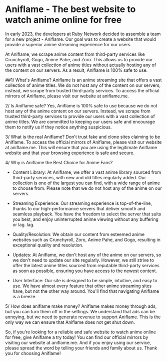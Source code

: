 # Aniflame - The best website to watch anime online for free
In early 2023, the developers at Ruby Network decided to assemble a team for a new project - Aniflame. Our goal was to create a website that would provide a superior anime streaming experience for our users.

At Aniflame, we scrape anime content from third-party services like Crunchyroll, Gogo, Anime Pahe, and Zoro. This allows us to provide our users with a vast collection of anime titles without actually hosting any of the content on our servers. As a result, Aniflame is 100% safe to use.

##1/ What's Aniflame?
Aniflame is an anime streaming site that offers a vast collection of anime titles. We do not host any of the content on our servers; instead, we scrape from trusted third-party services. To access the official mirrors of Aniflame, please visit our website at aniflame.me.

2/ Is Aniflame safe?
Yes, Aniflame is 100% safe to use because we do not host any of the anime content on our servers. Instead, we scrape from trusted third-party services to provide our users with a vast collection of anime titles. We are committed to keeping our users safe and encourage them to notify us if they notice anything suspicious.

3/ What is the real Aniflame?
Don't trust fake and clone sites claiming to be Aniflame. To access the official mirrors of Aniflame, please visit our website at aniflame.me. This will ensure that you are using the legitimate Aniflame website and that your browsing experience is safe and secure.

4/ Why is Aniflame the Best Choice for Anime Fans?
- Content Library: At Aniflame, we offer a vast anime library sourced from third-party services, with new and old titles regularly added. Our collection is one of the largest you can find, with a wide range of anime to choose from. Please note that we do not host any of the anime on our servers.

- Streaming Experience: Our streaming experience is top-of-the-line, thanks to our high-performance servers that deliver smooth and seamless playback. You have the freedom to select the server that suits you best, and enjoy uninterrupted anime viewing without any buffering or lag. lag.

- Quality/Resolution: We obtain our content from esteemed anime websites such as Crunchyroll, Zoro, Anime Pahe, and Gogo, resulting in exceptional quality and resolution.

- Updates: At Aniflame, we don't host any of the anime on our servers, so we don't need to update our site regularly. However, we still strive to offer the latest anime titles sourced from reputable third-party services as soon as possible, ensuring you have access to the newest content.

- User Interface: Our site is designed to be simple, intuitive, and easy to use. We have almost every feature that other anime streaming sites have, but not the other way around. You'll find that navigating Aniflame is a breeze.

5/ How does aniflame make money?
Aniflame makes money through ads, but you can turn them off in the settings. We understand that ads can be annoying, but we need to generate revenue to support Aniflame. This is the only way we can ensure that Aniflame does not get shut down.


So, if you're looking for a reliable and safe website to watch anime online for free, give Aniflame a try today! You can find our official mirrors by visiting our website at aniflame.me. And if you enjoy using our service, please spread the word by telling your friends and family about us. Thank you for choosing Aniflame!
